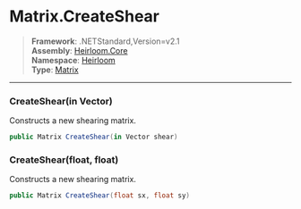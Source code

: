 # Matrix.CreateShear

> **Framework**: .NETStandard,Version=v2.1  
> **Assembly**: [Heirloom.Core][0]  
> **Namespace**: [Heirloom][0]  
> **Type**: [Matrix][1]

--------------------------------------------------------------------------------

### CreateShear(in Vector)

Constructs a new shearing matrix.

```cs
public Matrix CreateShear(in Vector shear)
```

### CreateShear(float, float)

Constructs a new shearing matrix.

```cs
public Matrix CreateShear(float sx, float sy)
```

[0]: ../Heirloom.Core.md
[1]: Heirloom.Matrix.md

